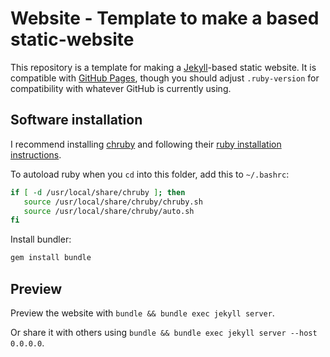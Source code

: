 Website - Template to make a based static-website
=======

This repository is a template for making a
[Jekyll](https://jekyllrb.com/)-based static website.  It is
compatible with [GitHub Pages](https://pages.github.com/), though you
should adjust `.ruby-version` for compatibility with whatever GitHub
is currently using.

Software installation
---------------------

I recommend installing [chruby](https://github.com/postmodern/chruby)
and following their [ruby installation
instructions](https://github.com/postmodern/chruby/wiki/Ruby).

To autoload ruby when you `cd` into this folder, add this to `~/.bashrc`:

```bash
if [ -d /usr/local/share/chruby ]; then
   source /usr/local/share/chruby/chruby.sh
   source /usr/local/share/chruby/auto.sh
fi
```

Install bundler:

```bash
gem install bundle
```

Preview
-------
Preview the website with `bundle && bundle exec jekyll server`.

Or share it with others using `bundle && bundle exec jekyll server --host 0.0.0.0`.
